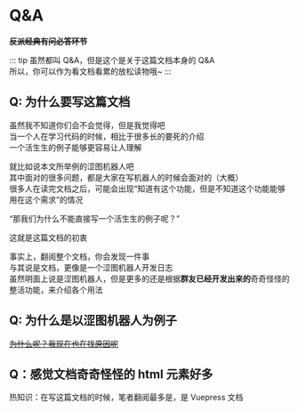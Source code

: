 # Q&A

**~~反派经典有问必答环节~~**

::: tip
虽然都叫 Q&A，但是这个是关于这篇文档本身的 Q&A  
所以，你可以作为看文档看累的放松读物哦~
:::

## Q: 为什么要写这篇文档

虽然我不知道你们会不会觉得，但是我觉得吧  
当一个人在学习代码的时候，相比于很多长的要死的介绍  
一个活生生的例子能够更容易让人理解

就比如说本文所举例的涩图机器人吧  
其中面对的很多问题，都是大家在写机器人的时候会面对的（大概）  
很多人在读完文档之后，可能会出现“知道有这个功能，但是不知道这个功能能够用在这个需求”的情况  

“那我们为什么不能直接写一个活生生的例子呢？”

这就是这篇文档的初衷

事实上，翻阅整个文档，你会发现一件事  
与其说是文档，更像是一个<Curtain>涩图</Curtain>机器人开发日志  
虽然明面上说是涩图机器人，但是更多的还是根据**群友已经开发出来的**奇奇怪怪的整活功能，来介绍各个用法  

## Q: 为什么是以涩图机器人为例子

~~[为什么呢？我现在也在找原因呢](https://zh.moegirl.org.cn/%E4%B8%BA%E4%BB%80%E4%B9%88%E5%91%A2%EF%BC%9F%E6%88%91%E7%8E%B0%E5%9C%A8%E4%B9%9F%E5%9C%A8%E6%89%BE%E5%8E%9F%E5%9B%A0%E5%91%A2)~~

## Q：感觉文档奇奇怪怪的 html 元素好多

热知识：在写这篇文档的时候，笔者翻阅最多是，是 Vuepress 文档
